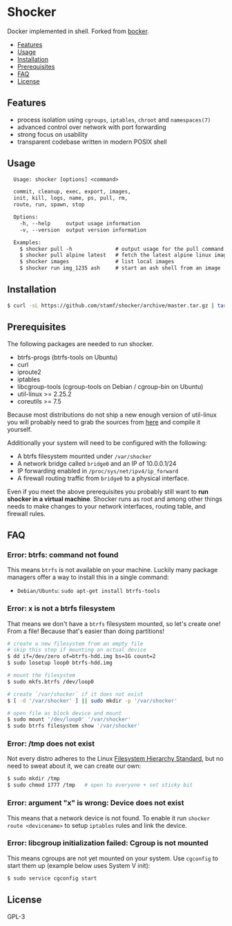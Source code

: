 # Shocker
Docker implemented in shell. Forked from
[bocker](https://github.com/p8952/bocker).

- [Features](#features)
- [Usage](#usage)
- [Installation](#installation)
- [Prerequisites](#prerequisites)
- [FAQ](#faq)
- [License](#license)

## Features
- process isolation using `cgroups`, `iptables`, `chroot` and `namespaces(7)`
- advanced control over network with port forwarding
- strong focus on usability
- transparent codebase written in modern POSIX shell

## Usage
```txt
  Usage: shocker [options] <command>

  commit, cleanup, exec, export, images,
  init, kill, logs, name, ps, pull, rm,
  route, run, spawn, stop

  Options:
    -h, --help     output usage information
    -v, --version  output version information

  Examples:
    $ shocker pull -h              # output usage for the pull command
    $ shocker pull alpine latest   # fetch the latest alpine linux image
    $ shocker images               # list local images
    $ shocker run img_1235 ash     # start an ash shell from an image
```

## Installation
```sh
$ curl -sL https://github.com/stamf/shocker/archive/master.tar.gz | tar xz
```

## Prerequisites
The following packages are needed to run shocker.

* btrfs-progs (btrfs-tools on Ubuntu)
* curl
* iproute2
* iptables
* libcgroup-tools (cgroup-tools on Debian / cgroup-bin on Ubuntu)
* util-linux >= 2.25.2
* coreutils >= 7.5

Because most distributions do not ship a new enough version of util-linux you
will probably need to grab the sources from
[here](https://www.kernel.org/pub/linux/utils/util-linux/v2.25/) and compile it
yourself.

Additionally your system will need to be configured with the following:

* A btrfs filesystem mounted under `/var/shocker`
* A network bridge called `bridge0` and an IP of 10.0.0.1/24
* IP forwarding enabled in `/proc/sys/net/ipv4/ip_forward`
* A firewall routing traffic from `bridge0` to a physical interface.

Even if you meet the above prerequisites you probably still want to **run
shocker in a virtual machine**. Shocker runs as root and among other things
needs to make changes to your network interfaces, routing table, and firewall
rules.

## FAQ
### Error: btrfs: command not found
This means `btrfs` is not available on your machine. Luckily many package
managers offer a way to install this in a single command:
- `Debian/Ubuntu`: `sudo apt-get install btrfs-tools`

### Error: x is not a btrfs filesystem
That means we don't have a `btrfs` filesystem mounted, so let's create one!
From a file! Because that's easier than doing partitions!
```sh
# create a new filesystem from an empty file
# skip this step if mounting an actual device
$ dd if=/dev/zero of=btrfs-hdd.img bs=1G count=2
$ sudo losetup loop0 btrfs-hdd.img

# mount the filesystem
$ sudo mkfs.btrfs /dev/loop0

# create `/var/shocker` if it does not exist
$ [ -d '/var/shocker' ] || sudo mkdir -p '/var/shocker'

# open file as block device and mount
$ sudo mount '/dev/loop0' '/var/shocker'
$ sudo btrfs filesystem show '/var/shocker'
```

### Error: /tmp does not exist
Not every distro adheres to the Linux
[Filesystem Hierarchy Standard](https://en.wikipedia.org/wiki/Filesystem_Hierarchy_Standard),
but no need to sweat about it, we can create our own:
```sh
$ sudo mkdir /tmp
$ sudo chmod 1777 /tmp   # open to everyone + set sticky bit
```

### Error: argument "x" is wrong: Device does not exist
This means that a network device is not found. To enable it run `shocker route
<devicename>` to setup `iptables` rules and link the device.

### Error: libcgroup initialization failed: Cgroup is not mounted
This means cgroups are not yet mounted on your system. Use `cgconfig` to start
them up (example below uses System V init):
```sh
$ sudo service cgconfig start
```

## License
GPL-3
